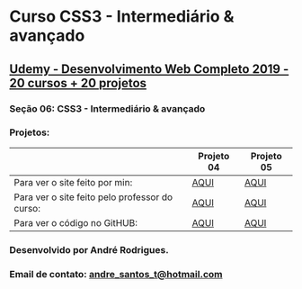 # Curso CSS3 - Intermediário & avançado
## [Udemy - Desenvolvimento Web Completo 2019 - 20 cursos + 20 projetos](https://www.udemy.com/course/web-completo/)

### Seção 06: CSS3 - Intermediário & avançado
### Projetos:

<table>
    <thead>
        <th></th>
        <th>Projeto 04</th>
        <th>Projeto 05</th>
    </thead>
    <tbody>
        <tr>
            <td>Para ver o site feito por min:</td>
            <td>
            <a href="https://munrramt.github.io/CSS3-Intermediario-Avancado/Projeto-04/ByAndre/index.html"> AQUI </a>
            </td>
            <td>
            <a href="https://munrramt.github.io/CSS3-Intermediario-Avancado/Projeto-05/ByAndre/index.html"> AQUI </a>
            </td>
        </tr>
        <tr>
            <td>Para ver o site feito pelo professor do curso:</td>
            <td>
            <a href="https://munrramt.github.io/CSS3-Intermediario-Avancado/Projeto-04/ByProfessor/index.html"> AQUI </a>
            </td>
            <td>
            <a href="https://munrramt.github.io/CSS3-Intermediario-Avancado/Projeto-05/ByProfessor/index.html"> AQUI </a>
            </td>
        </tr>
        <tr>
            <td>Para ver o código no GitHUB:</td>
            <td>
            <a href="https://github.com/MunrraMT/CSS3-Intermediario-Avancado/tree/master/Projeto-04"> AQUI </a>
            </td>
            <td>
            <a href="https://github.com/MunrraMT/CSS3-Intermediario-Avancado/tree/master/Projeto-05"> AQUI </a>
            </td>
        </tr>
    </tbody>
</table>


### Desenvolvido por André Rodrigues.
### Email de contato: andre_santos_t@hotmail.com